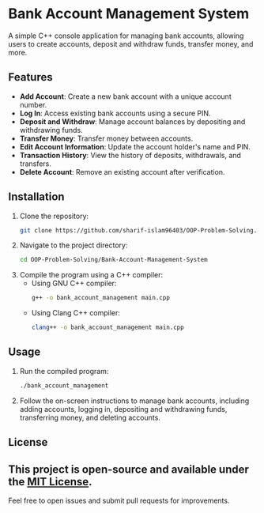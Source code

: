 # Bank Account Management System

A simple C++ console application for managing bank accounts, allowing users to create accounts, deposit and withdraw funds, transfer money, and more.

## Features

- **Add Account**: Create a new bank account with a unique account number.
- **Log In**: Access existing bank accounts using a secure PIN.
- **Deposit and Withdraw**: Manage account balances by depositing and withdrawing funds.
- **Transfer Money**: Transfer money between accounts.
- **Edit Account Information**: Update the account holder's name and PIN.
- **Transaction History**: View the history of deposits, withdrawals, and transfers.
- **Delete Account**: Remove an existing account after verification.

## Installation

1. Clone the repository:
   ```bash
   git clone https://github.com/sharif-islam96403/OOP-Problem-Solving.git
   ```
2. Navigate to the project directory:
   ```bash
   cd OOP-Problem-Solving/Bank-Account-Management-System
   ```
3. Compile the program using a C++ compiler:
   - Using GNU C++ compiler:
     ```bash
     g++ -o bank_account_management main.cpp
     ```
   - Using Clang C++ compiler:
     ```bash
     clang++ -o bank_account_management main.cpp
     ```

## Usage

1. Run the compiled program:
   ```bash
   ./bank_account_management
   ```

2. Follow the on-screen instructions to manage bank accounts, including adding accounts, logging in, depositing and withdrawing funds, transferring money, and deleting accounts.

## License

This project is open-source and available under the [MIT License](https://opensource.org/licenses/MIT).
---
Feel free to open issues and submit pull requests for improvements.
